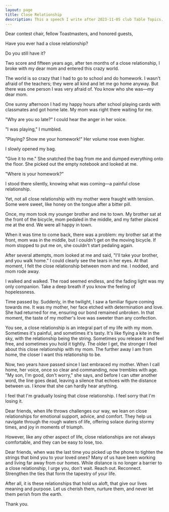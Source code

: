 ```yaml
---
layout: page
title: Close Relationship
description: This a speech I write after 2023-11-05 club Table Topics.
---
```



Dear contest chair, fellow Toastmasters, and honored guests,

Have you ever had a close relationship?

Do you still have it?

Two score and fifteen years ago, after ten months of a close relationship, I
broke with my dear mom and entered this crazy world.

The world is so crazy that I had to go to school and do homework. I wasn't
afraid of the teachers; they were all kind and let me go home anyway. But
there was one person I was very afraid of. You know who she was—my dear mom.

One sunny afternoon I had my happy hours after school playing cards with
classmates and got home late. My mom was right there waiting for me.

"Why are you so late?" I could hear the anger in her voice.

"I was playing," I mumbled.

"Playing? Show me your homework!" Her volume rose even higher.

I slowly opened my bag.

"Give it to me." She snatched the bag from me and dumped everything onto the
floor. She picked out the empty notebook and looked at me.

"Where is your homework?"

I stood there silently, knowing what was coming—a painful close relationship.

Yet, not all close relationship with my mother were fraught with tension. Some
were sweet, like honey on the tongue after a bitter pill.

Once, my mom took my younger brother and me to town. My brother sat at the
front of the bicycle, mom pedaled in the middle, and my father placed me at
the end. We were all happy in town.

When it was time to come back, there was a problem: my brother sat at the
front, mom was in the middle, but I couldn't get on the moving bicycle. If mom
stopped to put me on, she couldn't start pedaling again.

After several attempts, mom looked at me and said, "I'll take your brother,
and you walk home." I could clearly see the tears in her eyes. At that moment,
I felt the close relationship between mom and me. I nodded, and mom rode away.

I walked and walked. The road seemed endless, and the fading light was my only
companion. Take a deep breath if you know the feeling of hopelessness.

Time passed by. Suddenly, in the twilight, I saw a familiar figure coming
towards me. It was my mother, her face etched with determination and love.
She had returned for me, ensuring our bond remained unbroken. In that moment,
the taste of my mother's love was sweeter than any confection.

You see, a close relationship is an integral part of my life with my mom.
Sometimes it's painful, and sometimes it's tasty. It's like flying a kite in
the sky, with the relationship being the string. Sometimes you release it and
feel free, and sometimes you hold it tightly. The older I get, the stronger I
feel about this close relationship with my mom. The further away I am from
home, the closer I want this relationship to be.

Now, two years have passed since I last embraced my mother. When I call home,
her voice, once so clear and commanding, now trembles with age. "My son, I'm
good, don't worry," she says, and before I can utter another word, the line
goes dead, leaving a silence that echoes with the distance between us. I know
that she can hardly hear anything.

I feel that I'm gradually losing that close relationship. I feel sorry that
I'm losing it.

Dear friends, when life throws challenges our way, we lean on close
relationships for emotional support, advice, and comfort. They help us
navigate through the rough waters of life, offering solace during stormy
times, and joy in moments of triumph.

However, like any other aspect of life, close relationships are not always
comfortable, and they can be easy to lose, too.

Dear friends, when was the last time you picked up the phone to tighten
the strings that bind you to your loved ones? Many of us have been working
and living far away from our homes. While distance is no longer a barrier
to a close relationship, I urge you, don't wait. Reach out. Reconnect.
Strengthen the ties that form the tapestry of your life.

After all, it is these relationships that hold us aloft, that give our
lives meaning and purpose. Let us cherish them, nurture them, and never let
them perish from the earth.

Thank you.